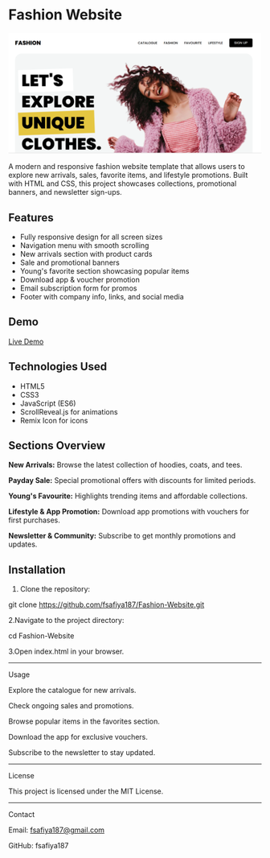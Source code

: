 # Fashion Website

<img src="thumbnail.png" alt="Fashion Website">

A modern and responsive fashion website template that allows users to explore new arrivals, sales, favorite items, and lifestyle promotions. Built with HTML and CSS, this project showcases collections, promotional banners, and newsletter sign-ups.

## Features

- Fully responsive design for all screen sizes
- Navigation menu with smooth scrolling
- New arrivals section with product cards
- Sale and promotional banners
- Young's favorite section showcasing popular items
- Download app & voucher promotion
- Email subscription form for promos
- Footer with company info, links, and social media

## Demo

[Live Demo](https://fsafiya187.github.io/Fashion-Website/)

## Technologies Used

- HTML5
- CSS3
- JavaScript (ES6)
- ScrollReveal.js for animations
- Remix Icon for icons

## Sections Overview

**New Arrivals:** Browse the latest collection of hoodies, coats, and tees.  

**Payday Sale:** Special promotional offers with discounts for limited periods.  

**Young's Favourite:** Highlights trending items and affordable collections.  

**Lifestyle & App Promotion:** Download app promotions with vouchers for first purchases.  

**Newsletter & Community:** Subscribe to get monthly promotions and updates.  

## Installation

1. Clone the repository:

git clone https://github.com/fsafiya187/Fashion-Website.git

2.Navigate to the project directory:

cd Fashion-Website


3.Open index.html in your browser.

---

Usage

Explore the catalogue for new arrivals.

Check ongoing sales and promotions.

Browse popular items in the favorites section.

Download the app for exclusive vouchers.

Subscribe to the newsletter to stay updated.

---

License

This project is licensed under the MIT License.

---

Contact

Email: fsafiya187@gmail.com

GitHub: fsafiya187
